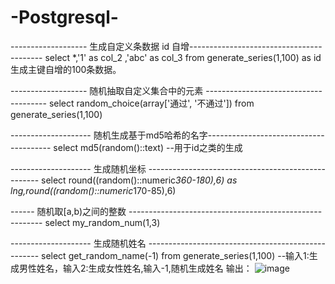 # -Postgresql-

------------------- 生成自定义条数据 id 自增-----------------------------------------
select *,'1' as col_2 ,'abc' as col_3 from generate_series(1,100) as id
生成主键自增的100条数据。   

------------------- 随机抽取自定义集合中的元素 --------------------------------------
select random_choice(array['通过', '不通过']) from generate_series(1,100)

-------------------- 随机生成基于md5哈希的名字---------------------------------------
select md5(random()::text)   --用于id之类的生成

-------------------- 生成随机坐标 ---------------------------------------------------
select round((random()::numeric*360-180),6) as lng,round((random()::numeric*170-85),6)

------ 随机取[a,b)之间的整数 --------------------------------------------------------
select my_random_num(1,3)

-------------------- 生成随机姓名 ---------------------------------------------------
select get_random_name(-1) from generate_series(1,100) --输入1:生成男性姓名，输入2:生成女性姓名,输入-1,随机生成姓名
输出： ![image](https://user-images.githubusercontent.com/51266324/195485162-1fe4b624-5a40-4c7e-ac4c-7d64b6e43120.png)

